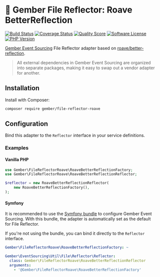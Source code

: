 # 🫚 Gember File Reflector: Roave BetterReflection
[![Build Status](https://scrutinizer-ci.com/g/GemberPHP/file-reflector-roave/badges/build.png?b=main)](https://github.com/GemberPHP/file-reflector-roave/actions)
[![Coverage Status](https://img.shields.io/scrutinizer/coverage/g/GemberPHP/file-reflector-roave.svg?style=flat)](https://scrutinizer-ci.com/g/GemberPHP/file-reflector-roave/code-structure)
[![Quality Score](https://img.shields.io/scrutinizer/g/GemberPHP/file-reflector-roave.svg?style=flat)](https://scrutinizer-ci.com/g/GemberPHP/file-reflector-roave)
[![Software License](https://img.shields.io/badge/license-MIT-brightgreen.svg?style=flat)](LICENSE)
[![PHP Version](https://img.shields.io/badge/php-%5E8.3-8892BF.svg?style=flat)](http://www.php.net)

[Gember Event Sourcing](https://github.com/GemberPHP/event-sourcing) File Reflector adapter based on [roave/better-reflection](https://github.com/roave/better-reflection).

> All external dependencies in Gember Event Sourcing are organized into separate packages,
> making it easy to swap out a vendor adapter for another.

## Installation
Install with Composer:
```bash
composer require gember/file-reflector-roave
```

## Configuration
Bind this adapter to the `Reflector` interface in your service definitions.

### Examples

#### Vanilla PHP
```php
use Gember\FileReflectorRoave\RoaveBetterReflectionFactory;
use Gember\FileReflectorRoave\RoaveBetterReflectionReflector;

$reflector = new RoaveBetterReflectionReflector(
    new RoaveBetterReflectionFactory(), 
);
```

#### Symfony
It is recommended to use the [Symfony bundle](https://github.com/GemberPHP/event-sourcing-symfony-bundle) to configure Gember Event Sourcing.
With this bundle, the adapter is automatically set as the default for File Reflector.

If you're not using the bundle, you can bind it directly to the `Reflector` interface.

```yaml
Gember\FileReflectorRoave\RoaveBetterReflectionFactory: ~

Gember\EventSourcing\Util\File\Reflector\Reflector:
  class: Gember\FileReflectorRoave\RoaveBetterReflectionReflector
  arguments:
    - '@Gember\FileReflectorRoave\RoaveBetterReflectionFactory'
```
